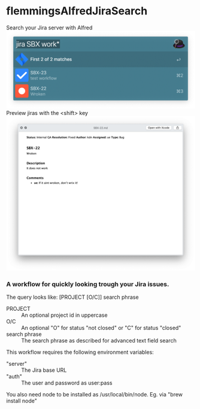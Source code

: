 # flemmingsAlfredJiraSearch
Search your Jira server with Alfred
![search](/img/search.png "Search dialog")
Preview jiras with the &lt;shift> key
![preview](/img/quicklook.png "Quick look")
### A workflow for quickly looking trough your Jira issues. 
The query looks like: [PROJECT [O/C]] search phrase
<dl>
<dt>PROJECT</dt>
<dd>An optional project id in uppercase</dd>

<dt>O/C</dt>
<dd>An optional "O" for status "not closed" or "C" for status "closed"

<dt>search phrase</dt>
<dd>The search phrase as described for advanced text field search</dd>
</dl>

This workflow requires the following environment variables:

<dl>
<dt>"server"</dt>
<dd>The Jira base URL</dd>

<dt>"auth" </dt>
<dd>The user and password as user:pass</dd>
</dl>

You also need node to be installed as /usr/local/bin/node.
Eg. via "brew install node"
